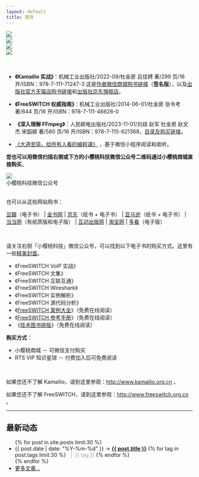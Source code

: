 ```yaml
---
layout: default
title: 首页
---
```


<div>
<div class="span6">
<a href="/2022/08/21/kamailio-in-action.html">
<img style="align-self: center;" src="/images/kamailio-in-action.jpg" />
</a>
</div>
<div class="span6">
<img style="align-self: center;" src="/images/fsdg.jpg" />
</div>
</div>
<div>
<div class="span6">
<img style="align-self: center;" src="/images/ffmpeg-cover.jpg" />
</div>
<div class="span6">
<img style="align-self: center;" src="/images/pg9x.jpg" />
</div>
</div>

<br style="clear: both"/>
<br style="clear: both"/>

- **《Kamailio 实战》**：机械工业出版社/2022-09/杜金房 吕佳娉 著/299 页/16 开/ISBN：978-7-111-71247-3 这是[作者微信商城购书链接](https://mp.weixin.qq.com/s/UjD5hV3h9AZlCow9kjQUmQ)（**签名版**），以及[出版社官方天猫店购书链接](https://m.tb.cn/h.U86nD34)和[出版社京东旗舰店](https://item.jd.com/10068118905078.html)。

- **《FreeSWITCH 权威指南》**：机械工业出版社/2014-06-01/杜金房 张令考 著/644 页/16 开/ISBN：978-7-111-46626-0

- **《深入理解 FFmpeg》**：人民邮电出版社/2023-11-01/刘歧 赵军 杜金房 赵文杰 宋韶颍 著/580 页/16 开/ISBN：978-7-115-621368，[目录及购买链接](/2023/10/12/ffmpeg.html)。

- [《大道至简，给所有人看的编程课》](/2023/12/07/dead-simple.html) ，基于微信小程序阅读和收听。

**您也可以用微信扫描右侧或下方的小樱桃科技微信公众号二维码通过小樱桃商城直接购买**。

<div class="mobile-only">
<img style="align-self: center;" src="/images/xyt.jpg" />
<br/>
小樱桃科技微信公众号
<br/>
<br/>
</div>

也可以从这些网站购书：

<!-- [有赞商城](http://wap.koudaitong.com/v2/showcase/goods?alias=vmrygm92&activity=&ps=320) -->

[豆瓣](https://read.douban.com/reader/ebook/15303799/)（电子书）
| [金书网](http://www.golden-book.com/booksinfo/17/1753082.html)
| [京东](http://item.jd.com/11472569.html)（纸书 + 电子书）
| [亚马逊](http://www.amazon.cn/FreeSWITCH%E6%9D%83%E5%A8%81%E6%8C%87%E5%8D%97-%E6%9D%9C%E9%87%91%E6%88%BF/dp/B00KMJ2OOY/qid=1401772222&sr=8-1&keywords=FreeSWITCH%E6%9D%83%E5%A8%81%E6%8C%87%E5%8D%97#)（纸书 + 电子书）
| [当当网](http://product.dangdang.com/23486629.html#ddclick?act=click&pos=23486629_0_0_q&cat=&key=FreeSWITCH%C8%A8%CD%FE%D6%B8%C4%CF&qinfo=1_1_48&pinfo=&minfo=&ninfo=&custid=&permid=20140210213048766540706674106335572&ref=http%3A%2F%2Fwww.dangdang.com%2F&rcount=&type=&t=1401772355000)（有纸质版和电子版）
| [互动出版网](http://product.china-pub.com/3770217)
| [淘宝网](http://s.taobao.com/search?q=FreeSWITCH%C8%A8%CD%FE%D6%B8%C4%CF&commend=all&ssid=s5-e&search_type=item&sourceId=tb.index&spm=1.7274553.1997520841.1&initiative_id=tbindexz_20140604)
| [多看](http://www.duokan.com/book/52410)（电子版）


<br style="clear:both">

请关注右侧「小樱桃科技」微信公众号，可以找到以下电子书的购买方式。这里有一些[精美封面](/2020/03/21/FreeSWITCH-ebooks.html)。

* 《FreeSWITCH VoIP 实战》 
* 《FreeSWITCH 文集》
* 《FreeSWITCH 互联互通》
* 《FreeSWITCH Wireshark》
* 《FreeSWITCH 实例解析》
* 《FreeSWITCH 源代码分析》
* 《[FreeSWITCH 案例大全](http://freeswitch.org.cn/books/case-study/)》（免费在线阅读）
* 《[FreeSWITCH 参考手册](http://freeswitch.org.cn/books/references/)》（免费在线阅读）
* 《[技术图书排版](http://freeswitch.org.cn/books/typesetting/)》（免费在线阅读）

**购买方式**：

* 小樱桃商城    － 可微信支付购买
* RTS VIP 知识星球 － 付费加入后可免费阅读

<br style="clear:both">

如果您还不了解 Kamailio，请到这里参观：<http://www.kamailio.org.cn> 。

如果您还不了解 FreeSWITCH，请到这里参观：<http://www.freeswitch.org.cn> 。
<br>

<hr>

## 最新动态


<ul class="posts">
  {% for post in site.posts limit:30 %}
    <li class="post-list"><span>{{ post.date | date: "%Y-%m-%d" }}</span> &rarr;
    <a href="{{ post.url }}"><strong>{{ post.title }}</strong></a>
    {% for tag in post.tags limit:30 %}
      <span style="color:#999">&nbsp;&nbsp;|&nbsp;&nbsp;{{ tag }}</span>
    {% endfor %}
    </li>
  {% endfor %}
    <li class="post-list"><span><a href="/posts.html">更多文章...</a></span></li>
</ul>

<br><br>
